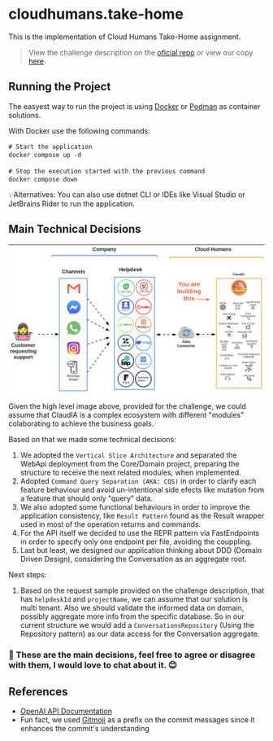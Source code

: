 # cloudhumans.take-home
This is the implementation of Cloud Humans Take-Home assignment.

> View the challenge description on the [oficial repo](https://github.com/cloudhumans/take-home) or view our copy [here](./docs/OriginalChallengeSpecifications.md).

## Running the Project

The easyest way to run the project is using [Docker](https://www.docker.com/) or [Podman](https://podman.io/) as container solutions.

With Docker use the following commands:

```shell
# Start the application
docker compose up -d

# Stop the execution started with the previous command
docker compose down
```

💡Alternatives: You can also use dotnet CLI or IDEs like Visual Studio or JetBrains Rider to run the application.


## Main Technical Decisions

![high-level-arch](./docs/high-level-arch.png)

Given the high level image above, provided for the challenge, we could assume that ClaudIA is a complex ecosystem with different "modules" colaborating to achieve the business goals.

Based on that we made some technical decisions:

1. We adopted the `Vertical Slice Architecture` and separated the WebApi deployment from the Core/Domain project, preparing the structure to receive the next related modules, when implemented.
1. Adopted `Command Query Separation (AKA: CQS)` in order to clarify each feature behaviour and avoid un-intentional side efects like mutation from a feature that should only "query" data.
1. We also adopted some functional behaviours in order to improve the application consistency, like `Result Pattern` found as the Result wrapper used in most of the operation returns and commands.
1. For the API itself we decided to use the REPR pattern via FastEndpoints in order to specify only one endpoint per file, avoiding the couppling.
1. Last but least, we designed our application thinking about DDD (Domain Driven Design), considering the Conversation as an aggregate root.

Next steps:

1. Based on the request sample provided on the challenge description, that has `helpdeskId` and `projectName`, we can assume that our solution is multi tenant. Also we should validate the informed data on domain, possibly aggregate more info from the specific database. So in our current structure we would add a `ConversationsRepository` (Using the Repository pattern) as our data access for the Conversation aggregate.

### 📌 These are the main decisions, feel free to agree or disagree with them, I would love to chat about it. 😊

## References

- [OpenAI API Documentation](https://platform.openai.com/docs/guides/text-generation#quickstart)
- Fun fact, we used [Gitmoji](https://gitmoji.dev/) as a prefix on the commit messages since it enhances the commit's understanding
